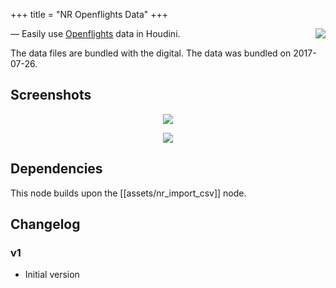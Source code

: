 +++
title = "NR Openflights Data"
+++

<img align="right" src="https://img.shields.io/badge/Houdini-Indie-orange.svg">

[Openflights]: https://openflights.org/data.html

&mdash; Easily use [Openflights] data in Houdini.

The data files are bundled with the digital. The data was bundled
on 2017-07-26.

## Screenshots

<p align="center"><img src="https://i.imgur.com/98aDRcq.png"/></p>
<p align="center"><img src="https://i.imgur.com/3iZpn9a.png"/></p>

## Dependencies

This node builds upon the [[assets/nr_import_csv]] node.

## Changelog

### v1

* Initial version
